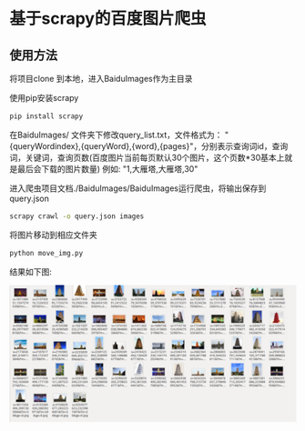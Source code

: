 # 基于scrapy的百度图片爬虫

## 使用方法

将项目clone 到本地，进入BaiduImages作为主目录

使用pip安装scrapy

```sh
pip install scrapy
```

在BaiduImages/ 文件夹下修改query_list.txt，文件格式为：
"{queryWordindex},{queryWord},{word},{pages}"，分别表示查询词id，查询词，关键词，查询页数(百度图片当前每页默认30个图片，这个页数*30基本上就是最后会下载的图片数量)
例如: "1,大雁塔,大雁塔,30"

进入爬虫项目文档./BaiduImages/BaiduImages运行爬虫，将输出保存到query.json

``` sh
scrapy crawl -o query.json images
```

将图片移动到相应文件夹

```sh
python move_img.py
```

结果如下图:

![](images/result.png)